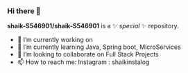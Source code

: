 ### Hi there 👋

**shaik-S546901/shaik-S546901** is a ✨ _special_ ✨ repository.
- 🔭 I’m currently working on 
- 🌱 I’m currently learning Java, Spring boot, MicroServices
- 👯 I’m looking to collaborate on Full Stack Projects
- 📫 How to reach me: Instagram : shaikinstalog







